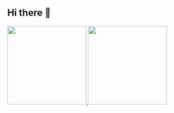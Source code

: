 ## Hi there 👋
<div>
  <a href="https://github.com/notsnown">
  <img height="180em" src= "https://github-readme-stats.vercel.app/api?username=notsnown&show_icons=true&theme=dracula&include_all_commits=true">
  <img height="180em" src= "https://github-readme-stats.vercel.app/api/top-langs/?username=notsnown&theme=dracula&layout=compact">
</div>
